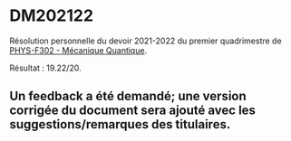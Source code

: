 # DM202122

Résolution personnelle du devoir 2021-2022 du premier quadrimestre de [PHYS-F302 - Mécanique Quantique](https://www.ulb.be/fr/programme/phys-f302).

Résultat : 19.22/20.

## Un feedback a été demandé; une version corrigée du document sera ajouté avec les suggestions/remarques des titulaires.